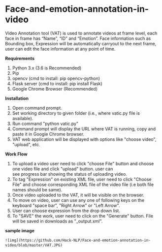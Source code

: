 # Face-and-emotion-annotation-in-video

Video Annotation tool (VAT) is used to annotate videos at frame level, each face in frame has “Name”, “ID” and “Emotion”. Face information such as Bounding box, Expression will be automatically carryout to the next frame, user can edit the face information at any point of time. 

**Requirements**
1. Python 3.x (3.6 is Recommended)
2. Pip 
3. opencv (cmd to install: pip opencv-python)
4. Flask server (cmd to install: pip install Flask)
5. Google Chrome Browser (Recommended)

**Installation**
1. Open command prompt.
2. Set working directory to given folder (i.e., where vatic.py file is available).
3. Run command "python vatic.py"
4. Command prompt will display the URL where VAT is running, copy and paste it in Google Chrome browser. 
5. VAT web application will be displayed with options like "choose video", "upload", etc.

**Work Flow**
1. To upload a video user need to click "choose File" button and choose one video file and click "upload" button. user can  
    see progress bar showing the status of uploading video.
2. To tag "Expression" on existing XML file, user need to click "Choose File" and choose corresponding XML file of the 
    video file (i.e both file names should be same).
3. Once video uploaded to the VAT, it will be visible on the browser. 
4. To move on video, user can use any one of following keys on the keyboard "space bar", "Right Arrow" or "Left Arrow".
5. User can choose expression from the drop down list.
6. To "SAVE" the work, user need to click on the "Generate" button. File will be saved in downloads as 
    "<filename>_output.xml".
    
**sample image**
    
    ![img](https://github.com/Hack-NLP/Face-and-emotion-annotation-in-video/blob/master/VAT.JPG)
